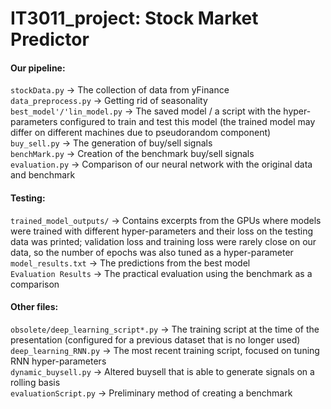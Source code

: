 # IT3011_project: Stock Market Predictor

#### Our pipeline:

`stockData.py` -> The collection of data from yFinance<br/>
`data_preprocess.py` -> Getting rid of seasonality<br/>
`best_model'/'lin_model.py` -> The saved model / a script with the hyper-parameters configured to train and test this model (the trained model may differ on different machines due to pseudorandom component) <br/>
`buy_sell.py` -> The generation of buy/sell signals<br/>
`benchMark.py` -> Creation of the benchmark buy/sell signals<br/>
`evaluation.py` -> Comparison of our neural network with the original data and benchmark<br/>

#### Testing:

`trained_model_outputs/` -> Contains excerpts from the GPUs where models were trained with different hyper-parameters and their loss on the testing data was printed; validation loss and training loss were rarely close on our data, so the number of epochs was also tuned as a hyper-parameter <br/>
`model_results.txt` -> The predictions from the best model <br/>
`Evaluation Results` -> The practical evaluation using the benchmark as a comparison<br/>

#### Other files:

`obsolete/deep_learning_script*.py` -> The training script at the time of the presentation (configured for a previous dataset that is no longer used) <br/>
`deep_learning_RNN.py` -> The most recent training script, focused on tuning RNN hyper-parameters <br/>
`dynamic_buysell.py` -> Altered buysell that is able to generate signals on a rolling basis<br/>
`evaluationScript.py` -> Preliminary method of creating a benchmark<br/>
